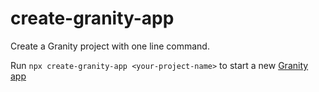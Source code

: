 # create-granity-app
Create a Granity project with one line command.

Run `npx create-granity-app <your-project-name>` to start a new [Granity app](https://github.com/fgarrec0397/Granity) 
